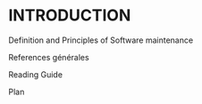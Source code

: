 # INTRODUCTION


Definition and Principles of Software maintenance

References générales

Reading Guide


Plan

